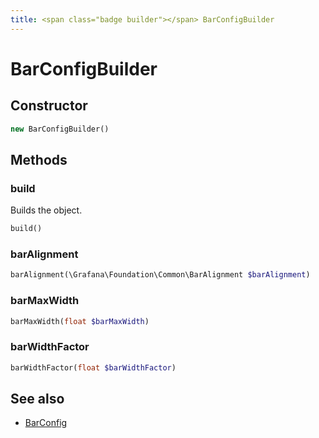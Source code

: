```yaml
---
title: <span class="badge builder"></span> BarConfigBuilder
---
```

# <span class="badge builder"></span> BarConfigBuilder

## Constructor

```php
new BarConfigBuilder()
```
## Methods

### <span class="badge object-method"></span> build

Builds the object.

```php
build()
```

### <span class="badge object-method"></span> barAlignment

```php
barAlignment(\Grafana\Foundation\Common\BarAlignment $barAlignment)
```

### <span class="badge object-method"></span> barMaxWidth

```php
barMaxWidth(float $barMaxWidth)
```

### <span class="badge object-method"></span> barWidthFactor

```php
barWidthFactor(float $barWidthFactor)
```

## See also

 * <span class="badge object-type-class"></span> [BarConfig](./object-BarConfig.md)
